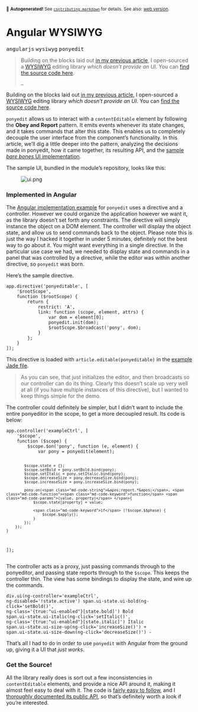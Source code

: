 <sub>&#x1F6A8; <strong>Autogenerated!</strong> See <a href="https://github.com/ponyfoo/articles/tree/noindex/contributing.markdown"><code>contributing.markdown</code></a> for details. See also: <a href="https://ponyfoo.com/articles/angular-wysiwyg">web version</a>.</sub>

<a href="https://ponyfoo.com/articles/angular-wysiwyg"><div></div></a>

<h1>Angular WYSIWYG</h1>

<p><kbd>angularjs</kbd> <kbd>wysiwyg</kbd> <kbd>ponyedit</kbd></p>

<blockquote><p>Building on the blocks laid out <a href="https://ponyfoo.com/2013/10/25/event-emitter-obey-and-report">in my previous article</a>, I open-sourced a <a href="http://en.wikipedia.org/wiki/WYSIWYG" target="_blank">WYSIWYG</a> editing library <em>which doesn&#x2019;t provide an UI</em>. You can <a href="https://github.com/bevacqua/ponyedit" target="_blank">find the source code here</a>.</p><p><code>&#x2026;</code></p></blockquote>

<div><p>Building on the blocks laid out <a href="https://ponyfoo.com/2013/10/25/event-emitter-obey-and-report">in my previous article</a>, I open-sourced a <a href="http://en.wikipedia.org/wiki/WYSIWYG" target="_blank">WYSIWYG</a> editing library <em>which doesn&#x2019;t provide an UI</em>. You can <a href="https://github.com/bevacqua/ponyedit" target="_blank">find the source code here</a>.</p></div>

<blockquote></blockquote>

<div><p><code class="md-code md-code-inline">ponyedit</code> allows us to interact with a <code class="md-code md-code-inline">contentEditable</code> element by following the <strong>Obey and Report</strong> pattern. It emits events whenever its state changes, and it takes commands that alter this state. This enables us to completely decouple the user interface from the component&#x2019;s functionality. In this article, we&#x2019;ll dig a little deeper into the pattern, analyzing the decisions made in ponyedit, how it came together, its resulting API, and the <a href="https://github.com/bevacqua/ponyedit/blob/master/web/assets/js/example.js" target="_blank">sample <em>bare bones</em> UI implementation</a>.</p></div>

<div><p>The sample UI, bundled in the module&#x2019;s repository, looks like this:</p> <figure><img alt="ui.png" title="A sample UI implementation for ponyedit" class="" src="https://i.imgur.com/NYNlIWg.png"></figure> <h3 id="implemented-in-angular">Implemented in Angular</h3> <p>The <a href="http://ponyedit.herokuapp.com/angular" target="_blank" aria-label="Ponyedit using Angular">Angular implementation example</a> for <code class="md-code md-code-inline">ponyedit</code> uses a directive and a controller. However we could organize the application however we want it, as the library doesn&#x2019;t set forth any constraints. The directive will simply instance the object on a DOM element. The controller will display the object state, and allow us to send commands back to the object. Please note this is just the way I hacked it together in under 5 minutes, definitely not the best way to go about it. You might want everything in a single directive. In the particular use case we had, we needed to display state and commands in a panel that was controlled by a directive, while the editor was within another directive, so <code class="md-code md-code-inline">ponyedit</code> was born.</p> <p>Here&#x2019;s the sample directive.</p> <pre class="md-code-block"><code class="md-code md-lang-javascript">app.directive(<span class="md-code-string">&apos;ponyeditable&apos;</span>, [
    <span class="md-code-string">&apos;$rootScope&apos;</span>,
    <span class="md-code-function"><span class="md-code-keyword">function</span> <span class="md-code-params">($rootScope)</span> </span>{
        <span class="md-code-keyword">return</span> {
            restrict: <span class="md-code-string">&apos;A&apos;</span>,
            link: <span class="md-code-function"><span class="md-code-keyword">function</span> <span class="md-code-params">(scope, element, attrs)</span> </span>{
                <span class="md-code-keyword">var</span> dom = element[<span class="md-code-number">0</span>];
                ponyedit.init(dom);
                $rootScope.$broadcast(<span class="md-code-string">&apos;pony&apos;</span>, dom);
            }
        };
    }
]);
</code></pre> <p>This directive is loaded with <code class="md-code md-code-inline">article.editable(ponyeditable)</code> in the <a href="https://github.com/bevacqua/ponyedit/blob/master/web/views/angular.jade" target="_blank" aria-label="Sample Jade file">example Jade file</a>.</p> <blockquote> <p>As you can see, that just initializes the editor, and then broadcasts so our controller can do its thing. Clearly this doesn&#x2019;t scale up very well at all (if you have multiple instances of this directive), but I wanted to keep things simple for the demo.</p> </blockquote> <p>The controller could definitely be simpler, but I didn&#x2019;t want to include the entire ponyeditor in the scope, to get a more decoupled result. Its code is below:</p> <pre class="md-code-block"><code class="md-code md-lang-javascript">app.controller(<span class="md-code-string">&apos;exampleCtrl&apos;</span>, [
    <span class="md-code-string">&apos;$scope&apos;</span>,
    <span class="md-code-function"><span class="md-code-keyword">function</span> <span class="md-code-params">($scope)</span> </span>{
        $scope.$on(<span class="md-code-string">&apos;pony&apos;</span>, <span class="md-code-function"><span class="md-code-keyword">function</span> <span class="md-code-params">(e, element)</span> </span>{
            <span class="md-code-keyword">var</span> pony = ponyedit(element);

            $scope.state = {};
            $scope.setBold = pony.setBold.bind(pony);
            $scope.setItalic = pony.setItalic.bind(pony);
            $scope.decreaseSize = pony.decreaseSize.bind(pony);
            $scope.increaseSize = pony.increaseSize.bind(pony);

            pony.on(<span class="md-code-string">&apos;report.*&apos;</span>, <span class="md-code-function"><span class="md-code-keyword">function</span> <span class="md-code-params">(value, property)</span> </span>{
                $scope.state[property] = value;

                <span class="md-code-keyword">if</span> (!$scope.$$phase) {
                    $scope.$apply();
                }
            });
        });
    }
]);
</code></pre> <p>The controller acts as a proxy, just passing commands through to the ponyeditor, and passing state reports through to the <code class="md-code md-code-inline">$scope</code>. This keeps the controller thin. The view has some bindings to display the state, and wire up the commands.</p> <pre class="md-code-block"><code class="md-code md-lang-css">div.ui(ng-controller=&apos;exampleCtrl&apos;, ng-disabled=&apos;!state.active&apos;)
    span.ui-state.ui-bold(ng-click=&apos;setBold()&apos;, ng-class=&apos;{true:&quot;ui-enabled&quot;}[state.bold]&apos;) Bold
    span.ui-state.ui-italic(ng-click=&apos;setItalic()&apos;, ng-class=&apos;{true:&quot;ui-enabled&quot;}[state.italic]&apos;) Italic
    span.ui-state.ui-size-up(ng-click=&apos;increaseSize()&apos;) +
    span.ui-state.ui-size-down(ng-click=&apos;decreaseSize()&apos;) -
</code></pre> <p>That&#x2019;s all I had to do in order to use <code class="md-code md-code-inline">ponyedit</code> with Angular from the ground up, giving it a UI that <em>just works</em>.</p> <h3 id="get-the-source">Get the Source!</h3> <p>All the library really does is sort out a few inconsistencies in <code class="md-code md-code-inline">contentEditable</code> elements, and provide a nice API around it, making it almost feel easy to deal with it. The code is <a href="https://github.com/bevacqua/ponyedit/blob/master/src/ponyedit.js" target="_blank" aria-label="ponyedit.js on GitHub">fairly easy to follow</a>, and I <a href="https://github.com/bevacqua/ponyedit#api" target="_blank" aria-label="Ponyedit API documentation on GitHub">thoroughly documented its public API</a>, so that&#x2019;s definitely worth a look if you&#x2019;re interested.</p></div>
